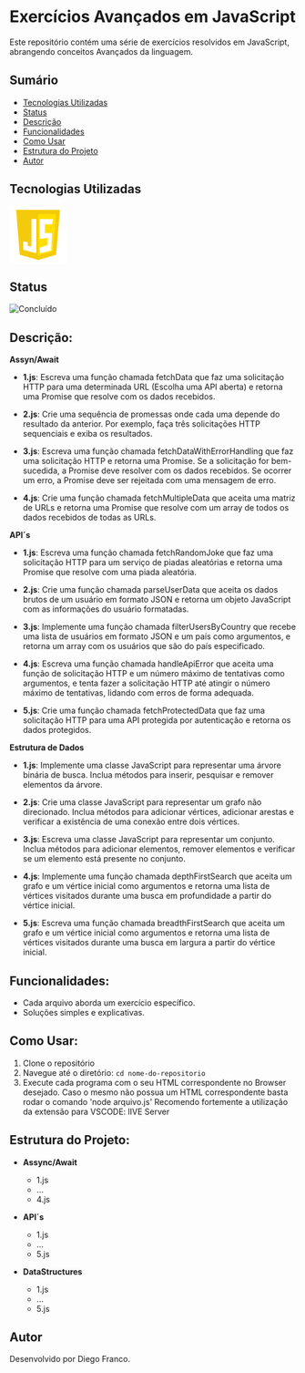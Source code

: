 # Exercícios Avançados em JavaScript

Este repositório contém uma série de exercícios resolvidos em JavaScript, abrangendo conceitos Avançados da linguagem.

## Sumário

- [Tecnologias Utilizadas](#tecnologias-utilizadas)
- [Status](#status)
- [Descrição](#descrição)
- [Funcionalidades](#funcionalidades)
- [Como Usar](#como-usar)
- [Estrutura do Projeto](#estrutura-do-projeto)
- [Autor](#autor)

## Tecnologias Utilizadas

<div style="display: flex; flex-direction: row;">
  <div style="margin-right: 20px; display: flex; justify-content: flex-start;">
    <img src="img/js.png" alt="Logo JS" width="100"/>
  </div>
</div>

## Status

![Concluído](http://img.shields.io/static/v1?label=STATUS&message=CONCLUIDO&color=GREEN&style=for-the-badge)

## Descrição:

**Assyn/Await**

- **1.js**: Escreva uma função chamada fetchData que faz uma solicitação HTTP para uma determinada URL (Escolha uma API aberta) e retorna uma Promise que resolve com os dados recebidos.

- **2.js**: Crie uma sequência de promessas onde cada uma depende do resultado da anterior. Por exemplo, faça três solicitações HTTP sequenciais e exiba os resultados.

- **3.js**: Escreva uma função chamada fetchDataWithErrorHandling que faz uma solicitação HTTP e retorna uma Promise. Se a solicitação for bem-sucedida, a Promise deve resolver com os dados recebidos. Se ocorrer um erro, a Promise deve ser rejeitada com uma mensagem de erro.

- **4.js**: Crie uma função chamada fetchMultipleData que aceita uma matriz de URLs e retorna uma Promise que resolve com um array de todos os dados recebidos de todas as URLs.

**API´s**

- **1.js**: Escreva uma função chamada fetchRandomJoke que faz uma solicitação HTTP para um serviço de piadas aleatórias e retorna uma Promise que resolve com uma piada aleatória.

- **2.js**: Crie uma função chamada parseUserData que aceita os dados brutos de um usuário em formato JSON e retorna um objeto JavaScript com as informações do usuário formatadas.

- **3.js**: Implemente uma função chamada filterUsersByCountry que recebe uma lista de usuários em formato JSON e um país como argumentos, e retorna um array com os usuários que são do país especificado.

- **4.js**: Escreva uma função chamada handleApiError que aceita uma função de solicitação HTTP e um número máximo de tentativas como argumentos, e tenta fazer a solicitação HTTP até atingir o número máximo de tentativas, lidando com erros de forma adequada.

- **5.js**: Crie uma função chamada fetchProtectedData que faz uma solicitação HTTP para uma API protegida por autenticação e retorna os dados protegidos.

**Estrutura de Dados**

- **1.js**: Implemente uma classe JavaScript para representar uma árvore binária de busca. Inclua métodos para inserir, pesquisar e remover elementos da árvore.

- **2.js**: Crie uma classe JavaScript para representar um grafo não direcionado. Inclua métodos para adicionar vértices, adicionar arestas e verificar a existência de uma conexão entre dois vértices.

- **3.js**: Escreva uma classe JavaScript para representar um conjunto. Inclua métodos para adicionar elementos, remover elementos e verificar se um elemento está presente no conjunto.

- **4.js**: Implemente uma função chamada depthFirstSearch que aceita um grafo e um vértice inicial como argumentos e retorna uma lista de vértices visitados durante uma busca em profundidade a partir do vértice inicial.

- **5.js**: Escreva uma função chamada breadthFirstSearch que aceita um grafo e um vértice inicial como argumentos e retorna uma lista de vértices visitados durante uma busca em largura a partir do vértice inicial.

## Funcionalidades:

- Cada arquivo aborda um exercício específico.
- Soluções simples e explicativas.

## Como Usar:

1. Clone o repositório
2. Navegue até o diretório: `cd nome-do-repositorio`
3. Execute cada programa com o seu HTML correspondente no Browser desejado.
   Caso o mesmo não possua um HTML correspondente basta rodar o comando 'node arquivo.js'
   Recomendo fortemente a utilização da extensão para VSCODE: lIVE Server

## Estrutura do Projeto:

- **Assync/Await**

  - 1.js
  - ...
  - 4.js

- **API´s**

  - 1.js
  - ...
  - 5.js

- **DataStructures**
  - 1.js
  - ...
  - 5.js

## Autor

Desenvolvido por Diego Franco.
